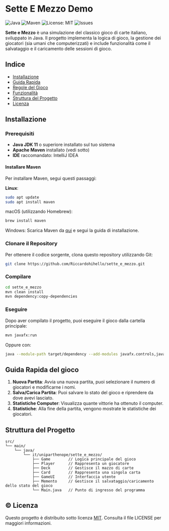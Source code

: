 # Sette E Mezzo Demo
![Java](https://img.shields.io/badge/Java-17-blue.svg)
![Maven](https://img.shields.io/badge/Maven-3.6.3-blue.svg)
![License: MIT](https://img.shields.io/badge/License-MIT-yellow.svg)
![Issues](https://img.shields.io/github/issues/Riccardohihello/sette_e_mezzo)

**Sette e Mezzo** è una simulazione del classico gioco di carte italiano, sviluppato in Java. Il progetto implementa la logica di gioco, la gestione dei giocatori (sia umani che computerizzati) e include funzionalità come il salvataggio e il caricamento delle sessioni di gioco.

## Indice

- [Installazione](##installazione)
- [Guida Rapida](##guida-rapida)
- [Regole del Gioco](##regole-del-gioco)
- [Funzionalità](##funzionalità)
- [Struttura del Progetto](##struttura-del-progetto)
- [Licenza](##licenza)

## Installazione
### Prerequisiti

- **Java JDK 11** o superiore installato sul tuo sistema
- **Apache Maven** installato (vedi sotto)
- **IDE** raccomandato: IntelliJ IDEA

#### Installare Maven
Per installare Maven, segui questi passaggi:

**Linux**:
``` bash
sudo apt update
sudo apt install maven
```

macOS (utilizzando Homebrew):

``` bash
brew install maven
```

Windows: Scarica Maven da [qui](https://maven.apache.org/download.cgi) e segui la guida di installazione.

### Clonare il Repository

Per ottenere il codice sorgente, clona questo repository utilizzando Git:

```bash
git clone https://github.com/Riccardohihello/sette_e_mezzo.git
```

### Compilare
```bash
cd sette_e_mezzo
mvn clean install
mvn dependency:copy-dependencies
```
### Eseguire

Dopo aver compilato il progetto, puoi eseguire il gioco dalla cartella principale:
``` bash
mvn javafx:run
```
Oppure con:
``` bash
java --module-path target/dependency --add-modules javafx.controls,javafx.fxml -cp target/sette_e_mezzo-1.0-SNAPSHOT.jar it.uniparthenope.sette_e_mezzo.Main
```

## Guida Rapida del gioco
1. **Nuova Partita**: Avvia una nuova partita, puoi selezionare il numero di giocatori e modificarne i nomi.
2. **Salva/Carica Partita**: Puoi salvare lo stato del gioco e riprendere da dove avevi lasciato.
3. **Statistiche Computer**: Visualizza quante vittorie ha ottenuto il computer.
4. **Statistiche**: Alla fine della partita, vengono mostrate le statistiche dei giocatori.

## Struttura del Progetto

``` less
src/
└── main/
    └── java/
        └── it/uniparthenope/sette_e_mezzo/
            ├── Game        // Logica principale del gioco
            ├── Player      // Rappresenta un giocatore
            ├── Deck        // Gestisce il mazzo di carte
            ├── Card        // Rappresenta una singola carta
            ├── GameUI      // Interfaccia utente
            ├── Memento     // Gestisce il salvataggio/caricamento dello stato del gioco
            └── Main.java   // Punto di ingresso del programma

```

## © Licenza
Questo progetto è distribuito sotto licenza [MIT](https://choosealicense.com/licenses/mit/). Consulta il file LICENSE per maggiori informazioni.
